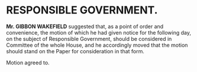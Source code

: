 # RESPONSIBLE GOVERNMENT.

**Mr. GIBBON WAKEFIELD** suggested that, as a point of order and convenience, the motion of which he had given notice for the following day, on the subject of Responsible Government, should be considered in Committee of the whole House, and he accordingly moved that the motion should stand on the Paper for consideration in that form.

Motion agreed to.